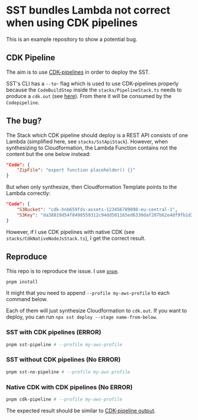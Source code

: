 # SST bundles Lambda not correct when using CDK pipelines

This is an example repository to show a potential bug.

## CDK Pipeline

The aim is to use [CDK-pipelines](https://docs.aws.amazon.com/cdk/api/v2/docs/aws-cdk-lib.pipelines-readme.html) in order to deploy the SST.

SST's CLI has a `--to`- flag which is used to use CDK-pipelines properly
because the `CodeBuildStep` inside the `stacks/PipelineStack.ts` needs to produce a `cdk.out` (see [here](https://docs.aws.amazon.com/cdk/api/v2/docs/aws-cdk-lib.pipelines-readme.html#defining-the-pipeline)).
From there it will be consumed by the `Codepipeline`.

## The bug?

The Stack which CDK pipeline should deploy is a REST API consists of one Lambda (simplified here, see `stacks/SstApiStack`).
However, when synthesizing to Cloudformation, the Lambda Function contains not the content but the one below instead:

```json
"Code": {
    "ZipFile": "export function placeholder() {}"
}
```

But when only synthesize, then Cloudformation Template points to the Lambda correctly:

```json
"Code": {
    "S3Bucket": "cdk-hnb659fds-assets-123456789098-eu-central-1",
    "S3Key": "da38819d54f8498559312c94dd501165ed6330daf207b62e4df9fb1d3e7b2d23.zip"
}
```

However, if I use CDK pipelines with native CDK (see `stacks/CdkNativeNodeJsStack.ts`), I get the correct result.

## Reproduce

This repo is to reproduce the issue.
I use [`pnpm`](https://pnpm.io/).

```sh
pnpm install
```

It might that you need to append `--profile my-aws-profile` to each command below.

Each of them will just synthesize Cloudformation to `cdk.out`. If you want to deploy, you can run `npx sst deploy --stage name-from-below`.

### SST with CDK pipelines (ERROR)

```sh
pnpm sst-pipeline # --profile my-aws-profile
```

### SST without CDK pipelines (No ERROR)

```sh
pnpm sst-no-pipeline # --profile my-aws-profile
```

### Native CDK with CDK pipelines (No ERROR)

```sh
pnpm cdk-pipeline # --profile my-aws-profile
```

The expected result should be similar to [CDK-pipeline output](#native-cdk-with-cdk-pipelines).
